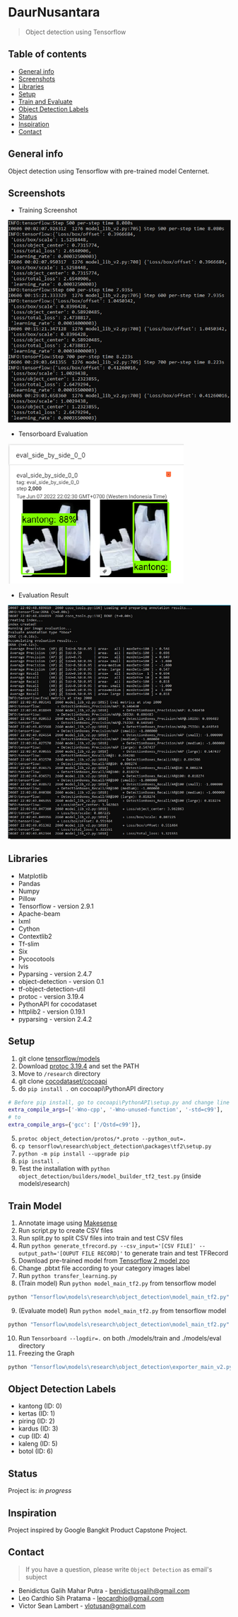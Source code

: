 # DaurNusantara
> Object detection using Tensorflow

## Table of contents
* [General info](#general-info)
* [Screenshots](#screenshots)
* [Libraries](#libraries)
* [Setup](#setup)
* [Train and Evaluate](#train-and-evaluate)
* [Object Detection Labels](#object-detection-labels)
* [Status](#status)
* [Inspiration](#inspiration)
* [Contact](#contact)

## General info
Object detection using Tensorflow with pre-trained model Centernet. 

## Screenshots
* Training Screenshot  

![Example screenshot](./img/screenshot(1).png)

* Tensorboard Evaluation  

![tensorboard screenshot](./img/tensorboard.png)

* Evaluation Result  

![evaluation screenshot](./img/eval_result.jpeg)


## Libraries
* Matplotlib
* Pandas
* Numpy
* Pillow
* Tensorflow - version 2.9.1
* Apache-beam
* lxml
* Cython
* Contextlib2
* Tf-slim
* Six
* Pycocotools
* lvis
* Pyparsing - version 2.4.7
* object-detection - version 0.1
* tf-object-detection-util
* protoc - version 3.19.4
* PythonAPI for cocodataset
* httplib2 - version 0.19.1
* pyparsing - version 2.4.2

## Setup
1. git clone <a href=https://github.com/tensorflow/models.git>tensorflow/models</a>
2. Download <a href=https://github.com/protocolbuffers/protobuf/releases/tag/v3.19.4>protoc 3.19.4</a> and set the PATH
3. Move to `/research` directory
3. git clone <a href=https://github.com/cocodataset/cocoapi.git>cocodataset/cocoapi</a>
4. do `pip install .` on cocoapi\PythonAPI directory
```bash
# Before pip install, go to cocoapi\PythonAPI\setup.py and change line 14 from:
extra_compile_args=['-Wno-cpp', '-Wno-unused-function', '-std=c99'],
# to
extra_compile_args={'gcc': ['/Qstd=c99']},
```
5. `protoc object_detection/protos/*.proto --python_out=.`
6. `cp tensorflow\research\object_detection\packages\tf2\setup.py`
7. `python -m pip install --upgrade pip`
8. `pip install .`
9. Test the installation with `python object_detection/builders/model_builder_tf2_test.py` (inside models\research)

## Train Model
1. Annotate image using <a href=https://makesense.ai>Makesense</a>
2. Run script.py to create CSV files
3. Run split.py to split CSV files into train and test CSV files
4. Run `python generate_tfrecord.py --csv_input='[CSV FILE]' --output_path='[OUPUT FILE RECORD]'` to generate train and test TFRecord
5. Download pre-trained model from <a href=https://github.com/tensorflow/models/blob/master/research/object_detection/g3doc/tf2_detection_zoo.md>Tensorflow 2 model zoo</a> 
6. Change .pbtxt file according to your category images label
7. Run `python transfer_learning.py`
8. (Train model) Run `python model_main_tf2.py` from tensorflow model 
```bash
python "Tensorflow\models\research\object_detection\model_main_tf2.py" --model_dir="./models" --pipeline_config_path="./pretrained_model/pipeline.config" --num_train_steps=2000
```
9. (Evaluate model) Run `python model_main_tf2.py` from tensorflow model 
```bash
python "Tensorflow\models\research\object_detection\model_main_tf2.py" --model_dir="./models" --pipeline_config_path="./pretrained_model/pipeline.config" --checkpoint_dir="./models"
```
10. Run `Tensorboard --logdir=.` on both ./models/train and ./models/eval directory
11. Freezing the Graph
```bash
python "Tensorflow\models\research\object_detection\exporter_main_v2.py" --input_type=image_tensor --pipeline_config_path="./pretrained_model/pipeline.config" --trained_checkpoint_dir="./models" --output_directory="./savedgraphmodel"
```

## Object Detection Labels
* kantong (ID: 0) 
* kertas (ID: 1) 
* piring (ID: 2) 
* kardus (ID: 3) 
* cup (ID: 4) 
* kaleng (ID: 5)
* botol (ID: 6)

## Status
Project is: _in progress_

## Inspiration
Project inspired by Google Bangkit Product Capstone Project.

## Contact
> If you have a question, please write `Object Detection` as email's subject
* Benidictus Galih Mahar Putra - benidictusgalih@gmail.com
* Leo Cardhio Sih Pratama - leocardhio@gmail.com
* Victor Sean Lambert - vlotusan@gmail.com
